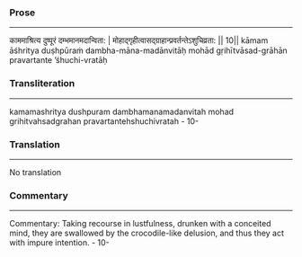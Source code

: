 ### Prose 
 --- 
काममाश्रित्य दुष्पूरं दम्भमानमदान्विता: |
मोहाद्गृहीत्वासद्ग्राहान्प्रवर्तन्तेऽशुचिव्रता: || 10||
kāmam āśhritya duṣhpūraṁ dambha-māna-madānvitāḥ
mohād gṛihītvāsad-grāhān pravartante ’śhuchi-vratāḥ

### Transliteration 
 --- 
kamamashritya dushpuram dambhamanamadanvitah mohad grihitvahsadgrahan pravartantehshuchivratah - 10-

### Translation 
 --- 
No translation

### Commentary 
 --- 
Commentary: Taking recourse in lustfulness, drunken with a conceited mind, they are swallowed by the crocodile-like delusion, and thus they act with impure intention. - 10-